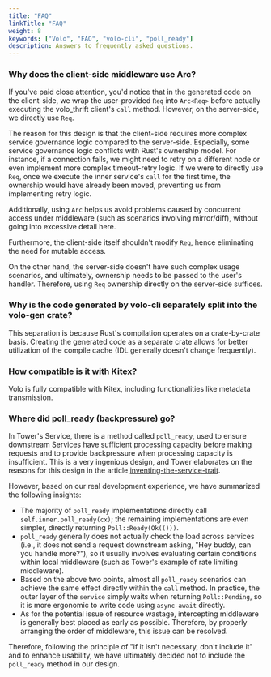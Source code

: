 ```yaml
---
title: "FAQ"
linkTitle: "FAQ"
weight: 8
keywords: ["Volo", "FAQ", "volo-cli", "poll_ready"]
description: Answers to frequently asked questions.
---
```


### Why does the client-side middleware use Arc<Req>?

If you've paid close attention, you'd notice that in the generated code on the client-side, we wrap the user-provided `Req` into `Arc<Req>` before actually executing the volo_thrift client's `call` method.
However, on the server-side, we directly use `Req`.

The reason for this design is that the client-side requires more complex service governance logic compared to the server-side. 
Especially, some service governance logic conflicts with Rust's ownership model. For instance, if a connection fails, we might need to retry on a different node or even implement more complex timeout-retry logic. 
If we were to directly use `Req`, once we execute the inner service's `call` for the first time, the ownership would have already been moved, preventing us from implementing retry logic.

Additionally, using `Arc` helps us avoid problems caused by concurrent access under middleware (such as scenarios involving mirror/diff), without going into excessive detail here.

Furthermore, the client-side itself shouldn't modify `Req`, hence eliminating the need for mutable access.

On the other hand, the server-side doesn't have such complex usage scenarios, and ultimately, ownership needs to be passed to the user's handler. Therefore, using `Req` ownership directly on the server-side suffices.

### Why is the code generated by volo-cli separately split into the volo-gen crate?

This separation is because Rust's compilation operates on a crate-by-crate basis. Creating the generated code as a separate crate allows for better utilization of the compile cache (IDL generally doesn't change frequently).

### How compatible is it with Kitex?

Volo is fully compatible with Kitex, including functionalities like metadata transmission.

### Where did poll_ready (backpressure) go?

In Tower's Service, there is a method called `poll_ready`, used to ensure downstream Services have sufficient processing capacity before making requests and to provide backpressure when processing capacity is insufficient. 
This is a very ingenious design, and Tower elaborates on the reasons for this design in the article [inventing-the-service-trait](https://tokio.rs/blog/2021-05-14-inventing-the-service-trait).

However, based on our real development experience, we have summarized the following insights:

- The majority of `poll_ready` implementations directly call `self.inner.poll_ready(cx)`; the remaining implementations are even simpler, directly returning `Poll::Ready(Ok(()))`.
- `poll_ready` generally does not actually check the load across services (i.e., it does not send a request downstream asking, "Hey buddy, can you handle more?"), so it usually involves evaluating certain conditions within local middleware (such as Tower's example of rate limiting middleware).
- Based on the above two points, almost all `poll_ready` scenarios can achieve the same effect directly within the `call` method. In practice, the outer layer of the `service` simply waits when returning `Poll::Pending`, so it is more ergonomic to write code using `async-await` directly.
- As for the potential issue of resource wastage, intercepting middleware is generally best placed as early as possible. Therefore, by properly arranging the order of middleware, this issue can be resolved.

Therefore, following the principle of "if it isn't necessary, don't include it" and to enhance usability, we have ultimately decided not to include the `poll_ready` method in our design.
